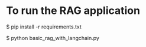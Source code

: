 # To run the RAG application

$ pip install -r requirements.txt

$ python basic_rag_with_langchain.py
